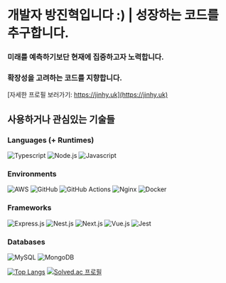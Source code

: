 # 개발자 방진혁입니다 :) | 성장하는 코드를 추구합니다.
### 미래를 예측하기보단 현재에 집중하고자 노력합니다.
### 확장성을 고려하는 코드를 지향합니다.

[자세한 프로필 보러가기: https://jinhy.uk](https://jinhy.uk)

## 사용하거나 관심있는 기술들

### Languages (+ Runtimes)
![Typescript](https://img.shields.io/badge/Typescript-3178C6.svg?&style=for-the-badge&logo=Typescript&logoColor=white)
![Node.js](https://img.shields.io/badge/Node.js-339933.svg?&style=for-the-badge&logo=Node.js&logoColor=white)
![Javascript](https://img.shields.io/badge/Javascript-F7DF1E.svg?&style=for-the-badge&logo=Javascript&logoColor=white)
### Environments
![AWS](https://img.shields.io/badge/AWS-%23FF9900.svg?style=for-the-badge&logo=amazon-aws&logoColor=white)
![GitHub](https://img.shields.io/badge/GitHub-181717.svg?&style=for-the-badge&logo=GitHub&logoColor=white)
![GitHub Actions](https://img.shields.io/badge/github%20actions-%232671E5.svg?style=for-the-badge&logo=githubactions&logoColor=white)
![Nginx](https://img.shields.io/badge/Nginx-009639.svg?&style=for-the-badge&logo=Nginx&logoColor=white)
![Docker](https://img.shields.io/badge/Docker-2496ED.svg?&style=for-the-badge&logo=Docker&logoColor=white)
### Frameworks
![Express.js](https://img.shields.io/badge/express.js-%23404d59.svg?style=for-the-badge&logo=express&logoColor=%2361DAFB)
![Nest.js](https://img.shields.io/badge/NestJS-E0234E.svg?&style=for-the-badge&logo=NestJS&logoColor=white)
![Next.js](https://img.shields.io/badge/NextJS-000000.svg?&style=for-the-badge&logo=Next.JS&logoColor=white)
![Vue.js](https://img.shields.io/badge/Vue.js-4FC08D.svg?&style=for-the-badge&logo=Vue.js&logoColor=white)
![Jest](https://img.shields.io/badge/Jest-C21325.svg?&style=for-the-badge&logo=Jest&logoColor=white)
### Databases
![MySQL](https://img.shields.io/badge/MySQL-4479A1.svg?&style=for-the-badge&logo=MySQL&logoColor=white)
![MongoDB](https://img.shields.io/badge/MongoDB-47A248.svg?&style=for-the-badge&logo=MongoDB&logoColor=white)

[![Top Langs](https://github-readme-stats.vercel.app/api/top-langs/?username=jinhyeokfang&layout=compact&theme=dark)](https://github.com/anuraghazra/github-readme-stats)
[![Solved.ac
프로필](http://mazassumnida.wtf/api/generate_badge?boj=jinhyeokfang)](https://solved.ac/profile/jinhyeokFang)

